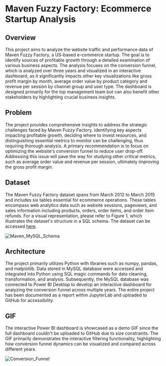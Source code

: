 # Maven Fuzzy Factory: Ecommerce Startup Analysis



## Overview

This project aims to analyze the website traffic and performance data of Maven Fuzzy Factory, a US-based e-commerce startup. The goal is to identify sources of profitable growth through a detailed examination of various business aspects. The analysis focuses on the conversion funnel, which is analyzed over three years and visualized in an interactive dashboard, as it significantly impacts other key visualizations like gross profit margin by month, average order value by product category and revenue per session by channel group and user type. The dashboard is designed primarily for the top management team but can also benefit other stakeholders by highlighting crucial business insights.

## Problem

The project provides comprehensive insights to address the strategic challenges faced by Maven Fuzzy Factory. Identifying key aspects impacting profitable growth, deciding where to invest resources, and distinguishing essential metrics to monitor can be challenging, thus requiring thorough analysis. A primary recommendation is to focus on optimizing the website's conversion funnel to reduce user drop-off. Addressing this issue will pave the way for studying other critical metrics, such as average order value and revenue per session, ultimately improving the gross profit margin.

## Dataset

The Maven Fuzzy Factory dataset spans from March 2012 to March 2015 and includes six tables essential for ecommerce operations. These tables encompass web analytics data such as website sessions, pageviews, and sales information including products, orders, order items, and order item refunds. For a visual representation, please refer to Figure 1, which illustrates the dataset's structure in a SQL schema. The dataset can be accessed [here](https://www.kaggle.com/datasets/rubenman/maven-fuzzy-factory-dataset). 

![Maven_MySQL_Schema](https://github.com/user-attachments/assets/0e565604-4cfa-4696-b078-3de174031fa4)

## Architecture

The project primarily utilizes Python with libraries such as numpy, pandas, and matplotlib. Data stored in MySQL database were accessed and integrated into Python using SQL magic commands for data cleaning, transformation, and analysis. Subsequently, the MySQL database was connected to Power BI Desktop to develop an interactive dashboard for analyzing the conversion funnel across multiple years. The entire project has been documented as a report within JupyterLab and uploaded to GitHub for accessibility.

## GIF

The interactive Power BI dashboard is showcased as a demo GIF since the full dashboard couldn't be uploaded to GitHub due to size constraints. The GIF primarily demonstrates the interactive filtering functionality, highlighting how conversion funnel dynamics can be visualized and compared across different years.

![Conversion_Funnel](https://github.com/user-attachments/assets/244c8946-d89c-43e3-9557-ab31bdd826bf)

